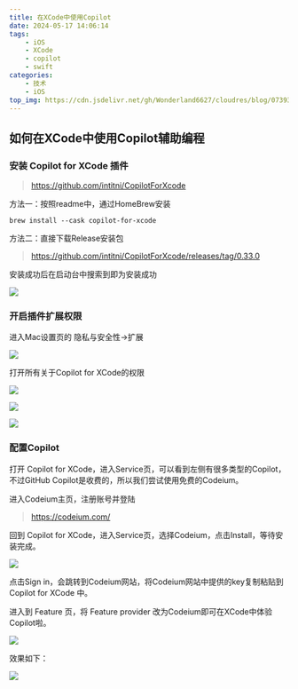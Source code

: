 ```yaml
---
title: 在XCode中使用Copilot
date: 2024-05-17 14:06:14
tags:
    - iOS
    - XCode
    - copilot
    - swift
categories:
    - 技术
    - iOS
top_img: https://cdn.jsdelivr.net/gh/Wonderland6627/cloudres/blog/07393c4437cc5e0cb7589e9194807fedd2cd0a3c.jpg
---
```


## 如何在XCode中使用Copilot辅助编程

### 安装 Copilot for XCode 插件
> https://github.com/intitni/CopilotForXcode

方法一：按照readme中，通过HomeBrew安装
```
brew install --cask copilot-for-xcode
```

方法二：直接下载Release安装包
> https://github.com/intitni/CopilotForXcode/releases/tag/0.33.0

安装成功后在启动台中搜索到即为安装成功

![](https://cdn.jsdelivr.net/gh/Wonderland6627/cloudres/blog/xcodecopilot/screenshot-20240517-142238.png)

### 开启插件扩展权限

进入Mac设置页的 隐私与安全性->扩展 

![](https://cdn.jsdelivr.net/gh/Wonderland6627/cloudres/blog/xcodecopilot/screenshot-20240517-142546.png)

打开所有关于Copilot for XCode的权限

![](https://cdn.jsdelivr.net/gh/Wonderland6627/cloudres/blog/xcodecopilot/screenshot-20240517-142629.png)

![](https://cdn.jsdelivr.net/gh/Wonderland6627/cloudres/blog/xcodecopilot/screenshot-20240517-142702.png)

![](https://cdn.jsdelivr.net/gh/Wonderland6627/cloudres/blog/xcodecopilot/screenshot-20240517-142715.png)

### 配置Copilot

打开 Copilot for XCode，进入Service页，可以看到左侧有很多类型的Copilot，不过GitHub Copilot是收费的，所以我们尝试使用免费的Codeium。

进入Codeium主页，注册账号并登陆
> https://codeium.com/

回到 Copilot for XCode，进入Service页，选择Codeium，点击Install，等待安装完成。

![](https://cdn.jsdelivr.net/gh/Wonderland6627/cloudres/blog/xcodecopilot/screenshot-20240517-110140.png)

点击Sign in，会跳转到Codeium网站，将Codeium网站中提供的key复制粘贴到 Copilot for XCode 中。

进入到 Feature 页，将 Feature provider 改为Codeium即可在XCode中体验Copilot啦。

![](https://cdn.jsdelivr.net/gh/Wonderland6627/cloudres/blog/xcodecopilot/screenshot-20240517-110242.png)

效果如下：

![](https://cdn.jsdelivr.net/gh/Wonderland6627/cloudres/blog/xcodecopilot/screenshot-20240517-155913.png)